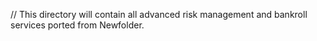 // This directory will contain all advanced risk management and bankroll services ported from Newfolder.
